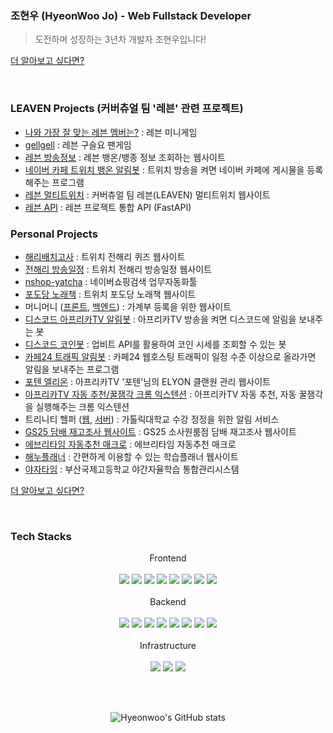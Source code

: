 <!--
![](https://github-readme-stats.vercel.app/api/top-langs/?username=dokdo2013&langs_count=8)
![](https://github-readme-stats.vercel.app/api?username=dokdo2013&show_icons=true)
-->

### 조현우 (HyeonWoo Jo) - Web Fullstack Developer
> 도전하며 성장하는 3년차 개발자 조현우입니다!

[더 알아보고 싶다면?][profile]

<br>

### LEAVEN Projects (커버츄얼 팀 '레븐' 관련 프로젝트)
- [나와 가장 잘 맞는 레븐 멤버는?](https://github.com/dokdo2013/leaven-minigame) : 레븐 미니게임
- [gellgell](https://github.com/dokdo2013/beadyo97-gellgell) : 레븐 구슬요 팬게임
- [레븐 방송정보](https://github.com/dokdo2013/leaven-onair) : 레븐 뱅온/뱅종 정보 조회하는 웹사이트
- [네이버 카페 트위치 뱅온 알림봇](https://github.com/dokdo2013/naver-cafe-twitch-alert) : 트위치 방송을 켜면 네이버 카페에 게시물을 등록해주는 프로그램
- [레븐 멀티트위치](https://github.com/dokdo2013/leaven-multi) : 커버츄얼 팀 레븐(LEAVEN) 멀티트위치 웹사이트
- [레븐 API](https://github.com/dokdo2013/leaven-api-temp) : 레븐 프로젝트 통합 API (FastAPI)

### Personal Projects
- [해리배치고사](https://github.com/dokdo2013/junharry-test-next) : 트위치 전해리 퀴즈 웹사이트
- [전해리 방송일정](https://github.com/dokdo2013/junharry) : 트위치 전해리 방송일정 웹사이트
- [nshop-yatcha](https://github.com/yatchacha/nshop-yatcha) : 네이버쇼핑검색 업무자동화툴
- [포도당 노래책](https://github.com/dokdo2013/music.c6h12o6.kr) : 트위치 포도당 노래책 웹사이트
- 머니머니 ([프론트](https://github.com/dokdo2013/moneymoney-front), [백엔드](https://github.com/dokdo2013/moneymoney-backend)) : 가계부 등록을 위한 웹사이트
- [디스코드 아프리카TV 알림봇](https://github.com/dokdo2013/discord-afreecatv-alert-bot) : 아프리카TV 방송을 켜면 디스코드에 알림을 보내주는 봇
- [디스코드 코인봇](https://github.com/dokdo2013/discord-coin-bot) : 업비트 API를 활용하여 코인 시세를 조회할 수 있는 봇
- [카페24 트래픽 알림봇](https://github.com/dokdo2013/cafe24_traffic_monitoring) : 카페24 웹호스팅 트래픽이 일정 수준 이상으로 올라가면 알림을 보내주는 프로그램
- [포텐 엘리온](https://github.com/dokdo2013/4ten_elyon) : 아프리카TV '포텐'님의 ELYON 클랜원 관리 웹사이트
- [아프리카TV 자동 추천/꿀잼각 크롬 익스텐션](https://github.com/dokdo2013/afreecatv_auto_up) : 아프리카TV 자동 추천, 자동 꿀잼각을 실행해주는 크롬 익스텐션
- 트리니티 헬퍼 ([웹](https://github.com/dokdo2013/trinity_helper_web), [서버](https://github.com/dokdo2013/trinity_helper_python)) : 가톨릭대학교 수강 정정을 위한 알림 서비스
- [GS25 담배 재고조사 웹사이트](https://github.com/dokdo2013/gs25-cigacheck) : GS25 소사원룸점 담배 재고조사 웹사이트
- [에브리타임 자동추천 매크로](https://github.com/dokdo2013/everytime-like-macro) : 에브리타임 자동추천 매크로
- [해누플래너](https://github.com/dokdo2013/haenu-planner-v1) : 간편하게 이용할 수 있는 학습플래너 웹사이트
- [야자타임](https://github.com/dokdo2013/Yajatime) : 부산국제고등학교 야간자율학습 통합관리시스템

[더 알아보고 싶다면?][work]

<br>

### Tech Stacks

<div align=center> 
  Frontend
  <br><br>
  <img src="https://img.shields.io/badge/react-61DAFB?style=for-the-badge&logo=react&logoColor=black"> 
  <img src="https://img.shields.io/badge/Chakra UI-319795?style=for-the-badge&logo=Chakra UI&logoColor=white"> 
  <img src="https://img.shields.io/badge/HTML-E34F26?style=for-the-badge&logo=HTML5&logoColor=white"> 
  <img src="https://img.shields.io/badge/CSS-1572B6?style=for-the-badge&logo=CSS3&logoColor=white"> 
  <img src="https://img.shields.io/badge/javascript-F7DF1E?style=for-the-badge&logo=javascript&logoColor=black"> 
  <img src="https://img.shields.io/badge/typescript-3178C6?style=for-the-badge&logo=typescript&logoColor=white"> 
  <img src="https://img.shields.io/badge/jQuery-0769AD?style=for-the-badge&logo=jQuery&logoColor=black"> 
  <img src="https://img.shields.io/badge/Bootstrap-7952B3?style=for-the-badge&logo=bootstrap&logoColor=white"> 
  <br><br>
  Backend
  <br><br>
  <img src="https://img.shields.io/badge/php-777BB4?style=for-the-badge&logo=php&logoColor=white"> 
  <img src="https://img.shields.io/badge/codeigniter-EF4223?style=for-the-badge&logo=codeigniter&logoColor=white"> 
  <img src="https://img.shields.io/badge/python-3776AB?style=for-the-badge&logo=python&logoColor=white"> 
  <img src="https://img.shields.io/badge/fastapi-009688?style=for-the-badge&logo=fastapi&logoColor=white"> 
  <img src="https://img.shields.io/badge/flask-000000?style=for-the-badge&logo=flask&logoColor=white"> 
  <img src="https://img.shields.io/badge/nestjs-E0234E?style=for-the-badge&logo=nestjs&logoColor=white"> 
  <img src="https://img.shields.io/badge/mysql-4479A1?style=for-the-badge&logo=mysql&logoColor=white"> 
  <img src="https://img.shields.io/badge/mariaDB-003545?style=for-the-badge&logo=mariaDB&logoColor=white"> 
  <br><br>
  Infrastructure
  <br><br>
  <img src="https://img.shields.io/badge/linux-FCC624?style=for-the-badge&logo=linux&logoColor=black"> 
  <img src="https://img.shields.io/badge/amazonaws-232F3E?style=for-the-badge&logo=amazonaws&logoColor=white"> 
  <img src="https://img.shields.io/badge/jenkins-D24939?style=for-the-badge&logo=jenkins&logoColor=white"> 
</div>


<br><br>

<div align="center">

![Hyeonwoo's GitHub stats](https://github-readme-stats.vercel.app/api?username=dokdo2013&count_private=true&show_icons=true&theme=dracula)

</div>

[work]: <https://github.com/dokdo2013/dokdo2013/blob/main/WORKS.md>
[profile]: <https://github.com/dokdo2013/dokdo2013/blob/main/PROFILE.md>

